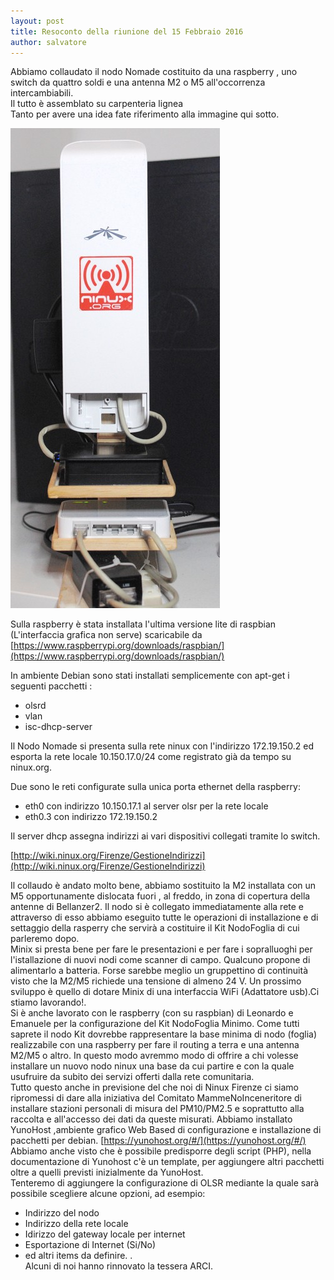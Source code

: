 ```yaml
---
layout: post
title: Resoconto della riunione del 15 Febbraio 2016
author: salvatore
---
```


Abbiamo collaudato il nodo Nomade costituito da una raspberry , uno switch da quattro soldi e una antenna
M2 o M5 all'occorrenza intercambiabili.<br>
Il tutto è assemblato su carpenteria lignea<br>
Tanto per avere una idea fate riferimento alla immagine qui sotto.<br>

![Minix il nodo Nomade minimo](/images/minix.jpg "Minix il nodo Nomade")

Sulla raspberry è stata installata l'ultima versione lite di raspbian (L'interfaccia grafica non serve)
scaricabile da [https://www.raspberrypi.org/downloads/raspbian/](https://www.raspberrypi.org/downloads/raspbian/)<br>

In ambiente Debian sono stati installati semplicemente con apt-get i seguenti pacchetti :<br>
   - olsrd
   - vlan
   - isc-dhcp-server

Il Nodo Nomade  si presenta sulla rete ninux con l'indirizzo 172.19.150.2  ed esporta la
rete locale 10.150.17.0/24 come registrato già da tempo su ninux.org.

Due sono le reti configurate sulla unica porta ethernet della raspberry:

- eth0 con indirizzo 10.150.17.1 al server olsr per la rete locale
- eth0.3  con indirizzo 172.19.150.2 

Il server dhcp assegna indirizzi ai vari dispositivi collegati tramite lo switch.

[http://wiki.ninux.org/Firenze/GestioneIndirizzi](http://wiki.ninux.org/Firenze/GestioneIndirizzi)

Il collaudo è andato molto bene, abbiamo sostituito la M2 installata con un M5 opportunamente
dislocata fuori , al freddo, in zona di copertura della antenne di Bellanzer2.
Il nodo si è collegato immediatamente alla rete e attraverso di esso abbiamo eseguito tutte le operazioni di 
installazione e di settaggio della rasperry che servirà a costituire il Kit NodoFoglia di cui parleremo dopo.<br>
Minix si presta bene per fare le presentazioni e per fare i sopralluoghi per l'istallazione di nuovi nodi come scanner di campo.
Qualcuno propone di alimentarlo a batteria. Forse sarebbe meglio un gruppettino di continuità visto che la M2/M5 richiede una tensione di
almeno 24 V. Un prossimo sviluppo è quello di dotare Minix di una interfaccia WiFi (Adattatore usb).Ci stiamo lavorando!.<br>
 Si è anche lavorato con le raspberry (con su raspbian) di Leonardo e Emanuele per la  configurazione del  Kit NodoFoglia Minimo.
Come tutti saprete il nodo Kit dovrebbe rappresentare  la base minima di nodo (foglia) realizzabile con una raspberry per fare il routing a terra e una antenna M2/M5 o altro.
In questo modo avremmo modo di offrire a chi volesse installare un nuovo nodo ninux una base da cui partire e con la quale usufruire da subito dei servizi 
offerti dalla rete comunitaria.<br> 
Tutto questo anche in previsione del che  noi di Ninux Firenze ci siamo ripromessi di dare alla  iniziativa del Comitato MammeNoInceneritore
 di  installare stazioni personali di misura del PM10/PM2.5 e soprattutto alla raccolta e  all'accesso dei dati da queste misurati.
 Abbiamo installato YunoHost ,ambiente grafico Web Based  di configurazione e installazione di pacchetti per debian.
[https://yunohost.org/#/](https://yunohost.org/#/)<br>
Abbiamo anche visto che è possibile predisporre degli script (PHP), nella documentazione di Yunohost c'è un template, per aggiungere altri pacchetti oltre a quelli previsti inizialmente da
 YunoHost.<br>
Tenteremo di aggiungere la configurazione di OLSR mediante la quale sarà possibile scegliere alcune opzioni, ad esempio:
- Indirizzo del nodo
- Indirizzo della rete locale
- Idirizzo del gateway locale per internet
- Esportazione di Internet (Si/No)
- ed altri items da definire.
.<br>
Alcuni di noi hanno rinnovato la tessera ARCI.


